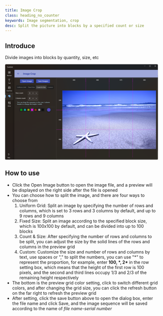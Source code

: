 ```yaml
---
title: Image Crop
class: heading_no_counter
keywords: Image segmentation, crop
desc: Split the picture into blocks by a specified count or size
---
```


## Introduce

Divide images into blocks by quantity, size, etc

![](../../assets/images/ToolsSet/TSMImgCrop.png)

## How to use

* Click the Open Image button to open the image file, and a preview will be displayed on the right side after the file is opened
* You can choose how to split the image, and there are four ways to choose from
  1. Uniform Grid: Split an image by specifying the number of rows and columns, which is set to 3 rows and 3 columns by default, and up to 9 rows and 9 columns
  2. Fixed Size: Split an image according to the specified block size, which is 100x100 by default, and can be divided into up to 100 blocks
  3. Count & Size: After specifying the number of rows and columns to be split, you can adjust the size by the solid lines of the rows and columns in the preview grid
  4. Custom: Customize the size and number of rows and columns by text, use spaces or "," to split the numbers, you can use "*" to represent the proportion, for example, enter **100, \*, 2\*** in the row setting box, which means that the height of the first row is 100 pixels, and the second and third lines occupy 1/3 and 2/3 of the remaining height respectively
* The bottom is the preview grid color setting, click to switch different grid colors, and after changing the grid size, you can click the refresh button on the far right to refresh the preview grid
* After setting, click the save button above to open the dialog box, enter the file name and click Save, and the image sequence will be saved according to the name of *file name-serial number*